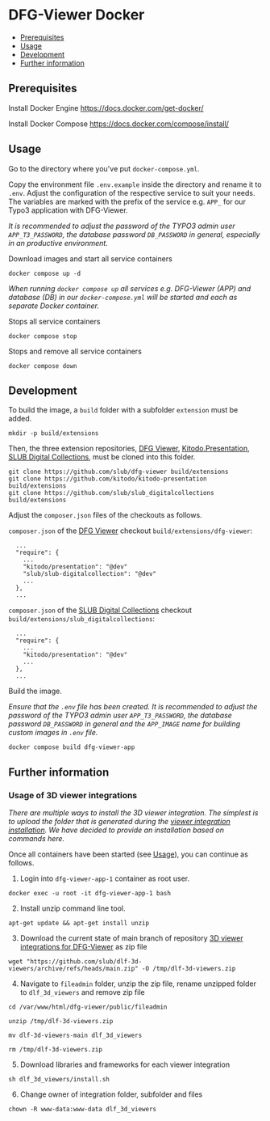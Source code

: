 # DFG-Viewer Docker

 * [Prerequisites](#prerequisites)
 * [Usage](#usage)
 * [Development](#development)
 * [Further information](#further-information)

## Prerequisites

Install Docker Engine
https://docs.docker.com/get-docker/

Install Docker Compose
https://docs.docker.com/compose/install/

## Usage

Go to the directory where you've put `docker-compose.yml`.

Copy the environment file `.env.example` inside the directory and rename it to `.env`. Adjust the configuration of the respective service to suit your needs. The variables are marked with the prefix of the service e.g. `APP_` for our Typo3 application with DFG-Viewer.

*It is recommended to adjust the password of the TYPO3 admin user `APP_T3_PASSWORD`, the database password `DB_PASSWORD` in general, especially in an productive environment.*

Download images and start all service containers
```
docker compose up -d
```

*When running `docker compose up` all services e.g. DFG-Viewer (APP) and database (DB) in our `docker-compose.yml` will be started and each as separate Docker container.*

Stops all service containers
```
docker compose stop
```

Stops and remove all service containers
```
docker compose down
```

## Development

To build the image, a `build` folder with a subfolder `extension` must be added.

```
mkdir -p build/extensions
```

Then, the three extension repositories, [DFG Viewer](https://github.com/slub/dfg-viewer), [Kitodo.Presentation](https://github.com/kitodo/kitodo-presentation), [SLUB Digital Collections](https://github.com/slub/slub_digitalcollections), must be cloned into this folder.

```
git clone https://github.com/slub/dfg-viewer build/extensions
git clone https://github.com/kitodo/kitodo-presentation build/extensions
git clone https://github.com/slub/slub_digitalcollections build/extensions
```

Adjust the `composer.json` files of the checkouts as follows.

`composer.json` of the [DFG Viewer](https://github.com/slub/dfg-viewer) checkout `build/extensions/dfg-viewer`:

```
  ...
  "require": {
    ...
    "kitodo/presentation": "@dev"
    "slub/slub-digitalcollection": "@dev"
    ...
  },
  ...
```

`composer.json` of the [SLUB Digital Collections](https://github.com/slub/slub_digitalcollections) checkout `build/extensions/slub_digitalcollections`:

```
  ...
  "require": {
    ...
    "kitodo/presentation": "@dev"
    ...
  },
  ...
```

Build the image.

*Ensure that the `.env` file has been created. It is recommended to adjust the password of the TYPO3 admin user `APP_T3_PASSWORD`, the database password `DB_PASSWORD` in general and the `APP_IMAGE` name for building custom images in `.env` file.*

`docker compose build dfg-viewer-app`

## Further information

### Usage of 3D viewer integrations

*There are multiple ways to install the 3D viewer integration. The simplest is to upload the folder that is generated during the [viewer integration installation](https://github.com/slub/dlf-3d-viewers#installation). We have decided to provide an installation based on commands here.*

Once all containers have been started (see [Usage](#usage)), you can continue as follows.

1. Login into `dfg-viewer-app-1` container as root user.

``
docker exec -u root -it dfg-viewer-app-1 bash
``

2. Install unzip command line tool.

``
apt-get update && apt-get install unzip
``

3. Download the current state of main branch of repository [3D viewer integrations for DFG-Viewer](https://github.com/slub/dlf-3d-viewers) as zip file

``
wget "https://github.com/slub/dlf-3d-viewers/archive/refs/heads/main.zip" -O /tmp/dlf-3d-viewers.zip
``

4. Navigate to `fileadmin` folder, unzip the zip file, rename unzipped folder to `dlf_3d_viewers` and remove zip file

```
cd /var/www/html/dfg-viewer/public/fileadmin

unzip /tmp/dlf-3d-viewers.zip

mv dlf-3d-viewers-main dlf_3d_viewers

rm /tmp/dlf-3d-viewers.zip
```

5. Download libraries and frameworks for each viewer integration

``
sh dlf_3d_viewers/install.sh
``

6. Change owner of integration folder, subfolder and files

``
chown -R www-data:www-data dlf_3d_viewers
``
